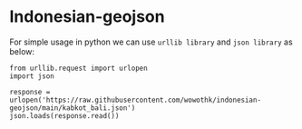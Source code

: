 # Indonesian-geojson

For simple usage in python we can use `urllib library` and `json library` as below:

```
from urllib.request import urlopen
import json

response = urlopen('https://raw.githubusercontent.com/wowothk/indonesian-geojson/main/kabkot_bali.json')
json.loads(response.read())
```
